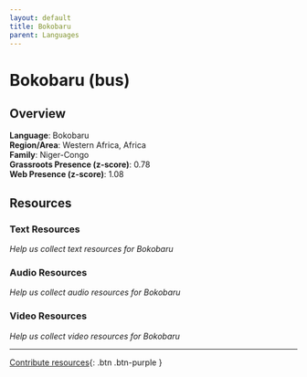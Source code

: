 ```yaml
---
layout: default
title: Bokobaru
parent: Languages
---
```


# Bokobaru (bus)

## Overview

**Language**: Bokobaru  
**Region/Area**: Western Africa, Africa  
**Family**: Niger-Congo  
**Grassroots Presence (z-score)**: 0.78  
**Web Presence (z-score)**: 1.08  

## Resources

### Text Resources
*Help us collect text resources for Bokobaru*

### Audio Resources
*Help us collect audio resources for Bokobaru*

### Video Resources
*Help us collect video resources for Bokobaru*

---

[Contribute resources](https://forms.office.com/e/1SfLJx3u1r){: .btn .btn-purple }
